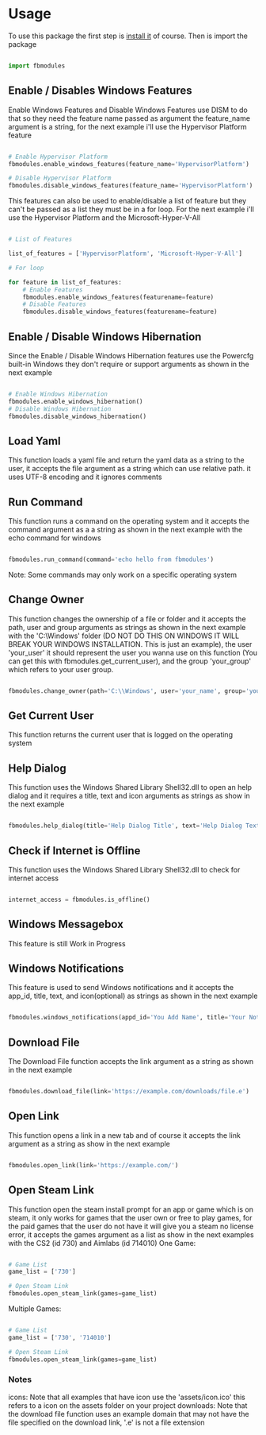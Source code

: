 # Usage

To use this package the first step is [install it](install.md) of course.
Then is import the package

```python

import fbmodules

```

## Enable / Disables Windows Features

Enable Windows Features and Disable Windows Features use DISM to do that so they need the feature name passed as argument
the feature_name argument is a string, for the next example i'll use the Hypervisor Platform feature

```python

# Enable Hypervisor Platform
fbmodules.enable_windows_features(feature_name='HypervisorPlatform')

# Disable Hypervisor Platform
fbmodules.disable_windows_features(feature_name='HypervisorPlatform')

```

This features can also be used to enable/disable a list of feature but they can't be passed as a list they must be in a for loop. For the next example i'll use the Hypervisor Platform and the Microsoft-Hyper-V-All

```python

# List of Features

list_of_features = ['HypervisorPlatform', 'Microsoft-Hyper-V-All']

# For loop

for feature in list_of_features:
    # Enable Features
    fbmodules.enable_windows_features(featurename=feature)
    # Disable Features
    fbmodules.disable_windows_features(featurename=feature)

```

## Enable / Disable Windows Hibernation

Since the Enable / Disable Windows Hibernation features use the Powercfg built-in Windows they don't require or support arguments as shown in the next example

```python

# Enable Windows Hibernation
fbmodules.enable_windows_hibernation()
# Disable Windows Hibernation
fbmodules.disable_windows_hibernation()

```

## Load Yaml

This function loads a yaml file and return the yaml data as a string to the user, it accepts the file argument as a string which can use relative path.
it uses UTF-8 encoding and it ignores comments

## Run Command

This function runs a command on the operating system and it accepts the command argument as a a string as shown in the next example with the echo command for windows

```python

fbmodules.run_command(command='echo hello from fbmodules')

```

Note: Some commands may only work on a specific operating system

## Change Owner

This function changes the ownership of a file or folder and it accepts the path, user and group arguments as strings as shown in the next example with the 'C:\Windows' folder (DO NOT DO THIS ON WINDOWS IT WILL BREAK YOUR WINDOWS INSTALLATION. This is just an example), the user 'your_user' it should represent the user you wanna use on this function (You can get this with fbmodules.get_current_user), and the group 'your_group' which refers to your user group.

```python

fbmodules.change_owner(path='C:\\Windows', user='your_name', group='your_group')

```

## Get Current User

This function returns the current user that is logged on the operating system

## Help Dialog

This function uses the Windows Shared Library Shell32.dll to open an help dialog and it requires a title, text and icon arguments as strings as show in the next example

```python

fbmodules.help_dialog(title='Help Dialog Title', text='Help Dialog Text', icon='assets/icon.ico')

```

## Check if Internet is Offline

This function uses the Windows Shared Library Shell32.dll to check for internet access

```python

internet_access = fbmodules.is_offline()

```

## Windows Messagebox

This feature is still Work in Progress

## Windows Notifications

This feature is used to send Windows notifications and it accepts the app_id, title, text, and icon(optional) as strings as shown in the next example

```python

fbmodules.windows_notifications(appd_id='You Add Name', title='Your Notification Title', text='Your Notification Text', icon='assets/icon.ico')

```

## Download File

The Download File function accepts the link argument as a string as shown in the next example

```python

fbmodules.download_file(link='https://example.com/downloads/file.e')

```

## Open Link

This function opens a link in a new tab and of course it accepts the link argument as a string as show in the next example

```python

fbmodules.open_link(link='https://example.com/')

```

## Open Steam Link

This function open the steam install prompt for an app or game which is on steam, it only works for games that the user own or free to play games, for the paid games that the user do not have it will give you a steam no license error, it accepts the games argument as a list as show in the next examples with the CS2 (id 730) and Aimlabs (id 714010)
One Game:

```python

# Game List
game_list = ['730']

# Open Steam Link
fbmodules.open_steam_link(games=game_list)

```

Multiple Games:

```python

# Game List
game_list = ['730', '714010']

# Open Steam Link
fbmodules.open_steam_link(games=game_list)

```

### Notes

icons: Note that all examples that have icon use the 'assets/icon.ico' this refers to a icon on the assets folder on your project
downloads: Note that the download file function uses an example domain that may not have the file specified on the download link, '.e' is not a file extension